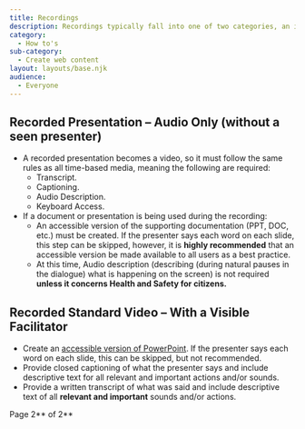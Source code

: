 ```yaml
---
title: Recordings
description: Recordings typically fall into one of two categories, an in-person facilitated event (Standard Video) or an audio-only presentation. Here is a definition of each type and their respective accessibility requirements.
category:
  - How to's
sub-category:
  - Create web content
layout: layouts/base.njk
audience:
  - Everyone
---
```


## <a name="_toc141104796"></a>**Recorded Presentation – Audio Only (without a seen presenter)**
- A recorded presentation becomes a video, so it must follow the same rules as all time-based media, meaning the following are required:
  - Transcript.
  - Captioning.
  - Audio Description.
  - Keyboard Access.
- If a document or presentation is being used during the recording:
  - An accessible version of the supporting documentation (PPT, DOC, etc.) must be created. If the presenter says each word on each slide, this step can be skipped, however, it is **highly recommended** that an accessible version be made available to all users as a best practice.
  - At this time, Audio description (describing (during natural pauses in the dialogue) what is happening on the screen) is not required **unless it concerns Health and Safety for citizens.** 
## <a name="_toc141104797"></a>**Recorded Standard Video – With a Visible Facilitator**
- Create an [accessible version of PowerPoint](https://a11y.canada.ca/en/guides/office365/accessible-powerpoint-documents-365/). If the presenter says each word on each slide, this can be skipped, but not recommended.
- Provide closed captioning of what the presenter says and include descriptive text for all relevant and important actions and/or sounds.
- Provide a written transcript of what was said and include descriptive text of all **relevant and important** sounds and/or actions.

<a name="_audio_description_guidelines"></a>Page 2** of 2**

